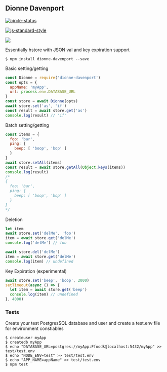 ## Dionne Davenport

[![circle-status](https://circleci.com/gh/recursivefunk/dionne.png?circle-token=b071c5f82e8c33880dc87eb169d67434c65531b0)](https://circleci.com/gh/recursivefunk/dionne/)

[![js-standard-style](https://cdn.rawgit.com/feross/standard/master/badge.svg)](http://standardjs.com)

![](http://i.imgur.com/yh2In1R.gif)

Essentially hstore with JSON val and key expiration support

```
$ npm install dionne-davenport --save
```

Basic setting/getting

```javascript
const Dionne = require('dionne-davenport')
const opts = {
  appName: 'myApp',
  url: process.env.DATABASE_URL
}
const store = await Dionne(opts)
await store.set('as', 'if')
const result = await store.get('as')
console.log(result) // 'if'
```

Batch setting/getting

```javascript
const items = {
  foo: 'bar',
  ping: {
    beep: [ 'boop', 'bop' ]
  }
}
await store.setAll(items)
const result = await store.getAll(Object.keys(items))
console.log(result)
/*
{
  foo: 'bar',
  ping: {
    beep: [ 'boop', 'bop' ]
  }
}
*/
```

Deletion

```javascript
let item
await store.set('delMe', 'foo')
item = await store.get('delMe')
console.log('delMe') // foo

await store.del('delMe')
item = await store.get('delMe')
console.log(item) // undefined
```

Key Expiration (experimental)

```javascript
await store.set('beep', 'boop', 2000)
setTimeout(async () => {
  let item = await store.get('beep')
  console.log(item) // undefined
}, 4000)
```

### Tests
Create your test PostgresSQL database and user and create a test.env file for environment constiables

```
$ createuser myApp
$ createdb myApp
$ echo "DATABASE_URL=postgres://myApp:Ffoodk@localhost:5432/myApp" >> test/test.env
$ echo "NODE_ENV=test" >> test/test.env
$ echo "APP_NAME=appName" >> test/test.env
$ npm test
```
